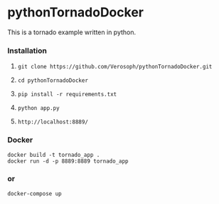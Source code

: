# pythonTornadoDocker

This is a tornado example written in python.

### Installation

1. `git clone https://github.com/Verosoph/pythonTornadoDocker.git`

2. `cd pythonTornadoDocker`

3. `pip install -r requirements.txt`

4. `python app.py`

5. `http://localhost:8889/`

### Docker
```
docker build -t tornado_app .
docker run -d -p 8889:8889 tornado_app
```

### or
```
docker-compose up
```

